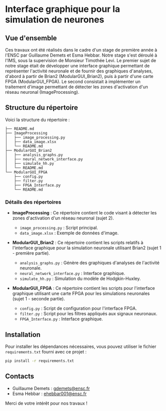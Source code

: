 # Interface graphique pour la simulation de neurones

## Vue d'ensemble

Ces travaux ont été réalisés dans le cadre d'un stage de première année à l'ENSC par Guillaume Demets et Esma Hebbar. Notre stage s'est déroulé à l'IMS, sous la supervision de Monsieur Timothée Levi. Le premier sujet de notre stage était de développer une interface graphique permettant de représenter l'activité neuronale et de fournir des graphiques d'analyses, d'abord à partir de Brian2 (ModularGUI_Brian2), puis à partir d'une carte FPGA (ModularGUI_FPGA). Le second consistait à implémenter un traitement d'image permettant de détecter les zones d'activation d'un réseau neuronal (ImageProcessing).

## Structure du répertoire

Voici la structure du répertoire :

```
├── README.md
├── ImageProcessing
│   ├── image_processing.py
│   ├── data_image.xlsx
│   └── README.md
├── ModularGUI_Brian2
│   ├── analysis_graphs.py
│   ├── neural_network_interface.py
│   ├── simulate_hh.py
│   └── README.md
└── ModularGUI_FPGA
    ├── config.py
    ├── filter.py
    ├── FPGA_Interface.py
    └── README.md
```

### Détails des répertoires

- **ImageProcessing** : Ce répertoire contient le code visant à détecter les zones d'activation d'un réseau neuronal (sujet 2). 
  - `image_processing.py` : Script principal.
  - `data_image.xlsx` : Exemple de données d'image.

- **ModularGUI_Brian2** : Ce répertoire contient les scripts relatifs à l'interface graphique pour la simulation neuronale utilisant Brian2 (sujet 1 - première partie).
  - `analysis_graphs.py` : Génère des graphiques d'analyses de l'activité neuronale.
  - `neural_network_interface.py` : Interface graphique.
  - `simulate_hh.py` : Simulation du modèle de Hodgkin-Huxley.

- **ModularGUI_FPGA** : Ce répertoire contient les scripts pour l'interface graphique utilisant une carte FPGA pour les simulations neuronales (sujet 1 - seconde partie).
  - `config.py` : Script de configuration pour l'interface FPGA.
  - `filter.py` : Script pour les filtres appliqués aux signaux neuronaux.
  - `FPGA_Interface.py` : Interface graphique.

## Installation

Pour installer les dépendances nécessaires, vous pouvez utiliser le fichier `requirements.txt` fourni avec ce projet :

```bash
pip install -r requirements.txt
```

## Contacts

- Guillaume Demets : gdemets@ensc.fr
- Esma Hebbar : ehebbar001@ensc.fr

Merci de votre intérêt pour nos travaux !
